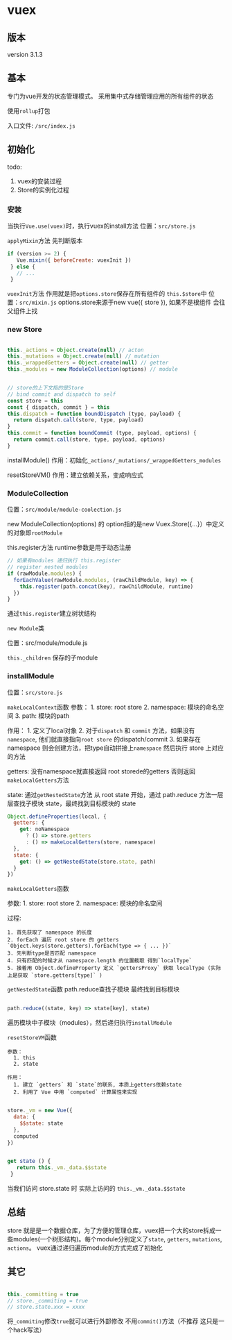 # vuex

## 版本

version 3.1.3

## 基本

专门为vue开发的状态管理模式。
采用集中式存储管理应用的所有组件的状态

使用`rollup`打包

入口文件: `/src/index.js`

## 初始化

todo:
  1. vuex的安装过程
  2. Store的实例化过程

### 安装

当执行`Vue.use(vuex)`时，执行vuex的install方法 位置：`src/store.js`

`applyMixin`方法 先判断版本

```js
if (version >= 2) {
   Vue.mixin({ beforeCreate: vuexInit })
 } else {
   // ...
 }
```

`vuexInit`方法 作用就是把`options.store`保存在所有组件的 `this.$store`中 位置：`src/mixin.js`
options.store来源于new vue({ store }), 如果不是根组件 会往父组件上找

### new Store

```js

this._actions = Object.create(null) // acton
this._mutations = Object.create(null) // mutation
this._wrappedGetters = Object.create(null) // getter
this._modules = new ModuleCollection(options) // module

```

```js

// store的上下文指的是Store
// bind commit and dispatch to self
const store = this
const { dispatch, commit } = this
this.dispatch = function boundDispatch (type, payload) {
  return dispatch.call(store, type, payload)
}
this.commit = function boundCommit (type, payload, options) {
  return commit.call(store, type, payload, options)
}
```

installModule() 作用：初始化`_actions/_mutations/_wrappedGetters_modules`

resetStoreVM() 作用：建立依赖关系，变成响应式

### ModuleCollection

位置：`src/module/module-coolection.js`

new ModuleCollection(options) 的 option指的是new Vuex.Store({...}）中定义的对象即`rootModule`

this.register方法 runtime参数是用于动态注册

```js
// 如果有modules 递归执行 this.register
// register nested modules
if (rawModule.modules) {
  forEachValue(rawModule.modules, (rawChildModule, key) => {
    this.register(path.concat(key), rawChildModule, runtime)
  })
}

```

通过`this.register`建立树状结构

`new Module`类

  位置：src/module/module.js

  `this._children` 保存的子module

### installModule

位置：`src/store.js`

`makeLocalContext`函数
  参数：
    1. store: root store
    2. namespace: 模块的命名空间
    3. path: 模块的path

  作用：
    1. 定义了local对象
    2. 对于`dispatch` 和 `commit` 方法，如果没有 `namespace`, 他们就直接指向`root store` 的dispatch/commit
    3. 如果存在namespace 则会创建方法，把type自动拼接上`namespace` 然后执行 store 上对应的方法


  getters: 没有namespace就直接返回 root storede的getters 否则返回`makeLocalGetters`方法

  state: 通过`getNestedState`方法 从 root state 开始，通过 path.reduce 方法一层层查找子模块 state，最终找到目标模块的 state

  ```js
  Object.defineProperties(local, {
    getters: {
      get: noNamespace
        ? () => store.getters
        : () => makeLocalGetters(store, namespace)
    },
    state: {
      get: () => getNestedState(store.state, path)
    }
  })
  ```

`makeLocalGetters`函数

  参数:
    1. store: root store
    2. namespace: 模块的命名空间

  过程:

    1. 首先获取了 namespace 的长度
    2. forEach 遍历 root store 的 getters `Object.keys(store.getters).forEach(type => { ... })`
    3. 先判断type是否匹配 namespace
    4. 只有匹配的时候才从 namespace.length 的位置截取 得到`localType`
    5. 接着用 Object.defineProperty 定义 `gettersProxy` 获取 localType (实际上是获取 `store.getters[type]` )


`getNestedState`函数  path.reduce查找子模块 最终找到目标模块

  ```js

  path.reduce((state, key) => state[key], state)

  ```

遍历模块中子模块（modules），然后递归执行`installModule`

`resetStoreVM`函数

    参数：
      1. this
      2. state

    作用：
      1. 建立 `getters` 和 `state`的联系, 本质上getters依赖state
      2. 利用了 Vue 中用 `computed` 计算属性来实现

```js

store._vm = new Vue({
  data: {
    $$state: state
  },
  computed
})


get state () {
   return this._vm._data.$$state
 }

```

当我们访问 store.state 时 实际上访问的 `this._vm._data.$$state`

## 总结

  store 就是是一个数据仓库，为了方便的管理仓库，vuex把一个大的store拆成一些modules(一个树形结构)。每个module分别定义了`state`, `getters`, `mutations`, `actions`。
  vuex通过递归遍历module的方式完成了初始化

## 其它

```js

this._committing = true
// store._commiting = true
// store.state.xxx = xxxx
```

将`_commiting`修改`true`就可以进行外部修改 不用`commit()`方法（不推荐 这只是一个hack写法）
